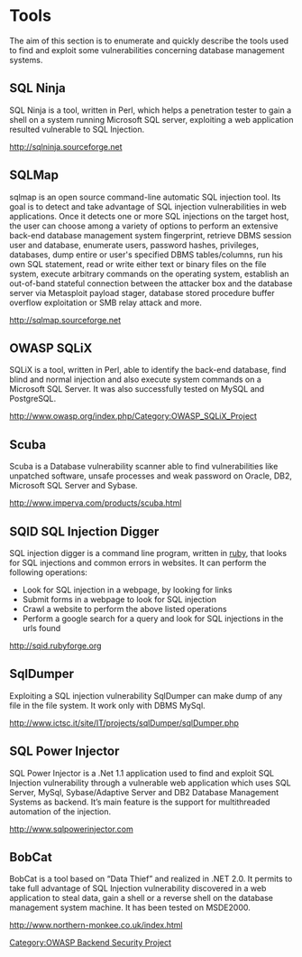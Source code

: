 # Tools

The aim of this section is to enumerate and quickly describe the tools
used to find and exploit some vulnerabilities concerning database
management systems.

## SQL Ninja

SQL Ninja is a tool, written in Perl, which helps a penetration tester
to gain a shell on a system running Microsoft SQL server, exploiting a
web application resulted vulnerable to SQL Injection.

<http://sqlninja.sourceforge.net>

## SQLMap

sqlmap is an open source command-line automatic SQL injection tool. Its
goal is to detect and take advantage of SQL injection vulnerabilities in
web applications. Once it detects one or more SQL injections on the
target host, the user can choose among a variety of options to perform
an extensive back-end database management system fingerprint, retrieve
DBMS session user and database, enumerate users, password hashes,
privileges, databases, dump entire or user's specified DBMS
tables/columns, run his own SQL statement, read or write either text or
binary files on the file system, execute arbitrary commands on the
operating system, establish an out-of-band stateful connection between
the attacker box and the database server via Metasploit payload stager,
database stored procedure buffer overflow exploitation or SMB relay
attack and more.

<http://sqlmap.sourceforge.net>

## OWASP SQLiX

SQLiX is a tool, written in Perl, able to identify the back-end
database, find blind and normal injection and also execute system
commands on a Microsoft SQL Server. It was also successfully tested on
MySQL and PostgreSQL.

<http://www.owasp.org/index.php/Category:OWASP_SQLiX_Project>

## Scuba

Scuba is a Database vulnerability scanner able to find vulnerabilities
like unpatched software, unsafe processes and weak password on Oracle,
DB2, Microsoft SQL Server and Sybase.

<http://www.imperva.com/products/scuba.html>

## SQID SQL Injection Digger

SQL injection digger is a command line program, written in
[ruby](http://www.ruby-lang.org/), that looks for SQL injections and
common errors in websites. It can perform the following operations:

  - Look for SQL injection in a webpage, by looking for links
  - Submit forms in a webpage to look for SQL injection
  - Crawl a website to perform the above listed operations
  - Perform a google search for a query and look for SQL injections in
    the urls found

<http://sqid.rubyforge.org>

## SqlDumper

Exploiting a SQL injection vulnerability SqlDumper can make dump of any
file in the file system. It work only with DBMS MySql.

<http://www.ictsc.it/site/IT/projects/sqlDumper/sqlDumper.php>

## SQL Power Injector

SQL Power Injector is a .Net 1.1 application used to find and exploit
SQL Injection vulnerability through a vulnerable web application which
uses SQL Server, MySql, Sybase/Adaptive Server and DB2 Database
Management Systems as backend. It’s main feature is the support for
multithreaded automation of the injection.

<http://www.sqlpowerinjector.com>

## BobCat

BobCat is a tool based on “Data Thief” and realized in .NET 2.0. It
permits to take full advantage of SQL Injection vulnerability discovered
in a web application to steal data, gain a shell or a reverse shell on
the database management system machine. It has been tested on MSDE2000.

<http://www.northern-monkee.co.uk/index.html>

[Category:OWASP Backend Security
Project](Category:OWASP_Backend_Security_Project "wikilink")